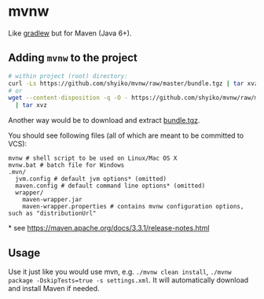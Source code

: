 # mvnw

Like [gradlew](http://www.gradle.org/docs/current/userguide/gradle_wrapper.html) but for Maven (Java 6+).

## Adding `mvnw` to the project

```sh
# within project (root) directory:
curl -Ls https://github.com/shyiko/mvnw/raw/master/bundle.tgz | tar xvz
# or
wget --content-disposition -q -O - https://github.com/shyiko/mvnw/raw/master/bundle.tgz \
  | tar xvz
```

Another way would be to download and extract [bundle.tgz](https://github.com/shyiko/mvnw/raw/master/bundle.tgz).

You should see following files (all of which are meant to be committed to VCS):

    mvnw # shell script to be used on Linux/Mac OS X
    mvnw.bat # batch file for Windows
    .mvn/
      jvm.config # default jvm options* (omitted)
      maven.config # default command line options* (omitted)
      wrapper/
        maven-wrapper.jar
        maven-wrapper.properties # contains mvnw configuration options, such as "distributionUrl"

\* see https://maven.apache.org/docs/3.3.1/release-notes.html

## Usage

Use it just like you would use mvn, e.g. `./mvnw clean install`, `./mvnw package -DskipTests=true -s settings.xml`.
It will automatically download and install Maven if needed.

